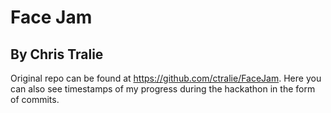# Face Jam
## By Chris Tralie

Original repo can be found at <a href = "https://github.com/ctralie/FaceJam">https://github.com/ctralie/FaceJam</a>.  Here you can also see timestamps of my progress during the hackathon in the form of commits.
